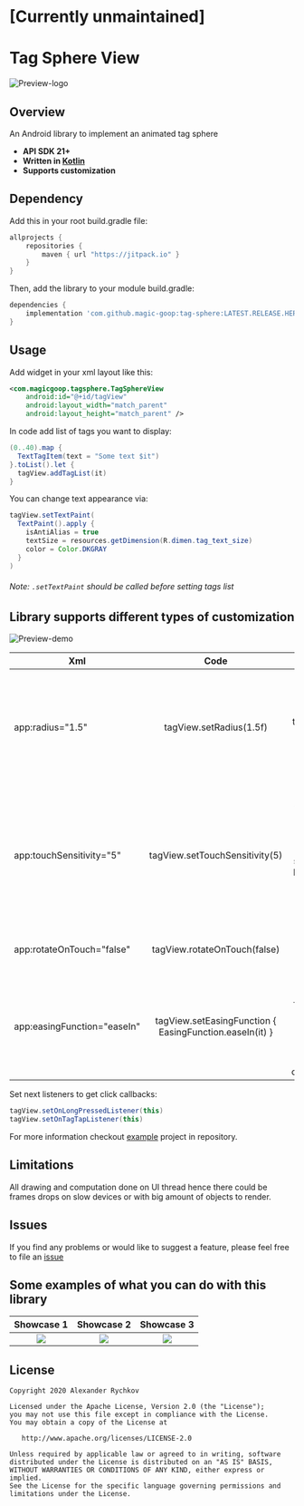 # [Currently unmaintained]

# Tag Sphere View

![Preview-logo](https://raw.githubusercontent.com/magic-goop/tag-sphere/master/art/logo.gif)

## Overview  

An Android library to implement an animated tag sphere

- **API SDK 21+**
- **Written in [Kotlin](https://kotlinlang.org)**
- **Supports customization**


## Dependency  

Add this in your root build.gradle file:
```groovy
allprojects {
	repositories {
        maven { url "https://jitpack.io" }
    }
}
```
Then, add the library to your module build.gradle:

```groovy
dependencies {
    implementation 'com.github.magic-goop:tag-sphere:LATEST.RELEASE.HERE'
}
```

## Usage  

Add widget in your xml layout like this:
```xml
<com.magicgoop.tagsphere.TagSphereView
    android:id="@+id/tagView"    
    android:layout_width="match_parent"
    android:layout_height="match_parent" />
```

In code add list of tags you want to display:
```java
(0..40).map {
  TextTagItem(text = "Some text $it")
}.toList().let {
  tagView.addTagList(it)
}
```

You can change text appearance via:
```java
tagView.setTextPaint(
  TextPaint().apply {
    isAntiAlias = true
    textSize = resources.getDimension(R.dimen.tag_text_size)
    color = Color.DKGRAY
  }
)
```
###### Note: ```.setTextPaint``` should be called before setting tags list

## Library supports different types of customization   

![Preview-demo](https://raw.githubusercontent.com/magic-goop/tag-sphere/master/art/demo.gif)  

| Xml                         | Code                                                    | Notes                                                                                              |
| --------------------------- |:-------------------------------------------------------:| --------------------------------------------------------------------------------------------------:|
| app:radius="1.5"            | tagView.setRadius(1.5f)                                 | Radius of sphere. Bigger value is then lesser radius will be. Value limited from 1f to 10f         |
| app:touchSensitivity="5"    | tagView.setTouchSensitivity(5)                          | Touch sensitivity. Bigger value is then slower sphere will be rotated. Value limited from 1 to 100 |
| app:rotateOnTouch="false"   | tagView.rotateOnTouch(false)                            |  Allow rotate sphere on touch                                                                      |
| app:easingFunction="easeIn" | tagView.setEasingFunction { EasingFunction.easeIn(it) } | Specifies easing function to control how tags are drawn in relation of z coordinate.               |


Set next listeners to get click callbacks:  
```java
tagView.setOnLongPressedListener(this)
tagView.setOnTagTapListener(this)
```

For more information checkout [example](https://github.com/magic-goop/tag-sphere/tree/master/example) project in repository.

## Limitations

All drawing and computation done on UI thread hence there could be frames drops on slow devices or with big amount of objects to render.


## Issues
If you find any problems or would like to suggest a feature, please feel free to file an [issue](https://github.com/magic-goop/tag-sphere/issues)

## Some examples of what you can do with this library  

Showcase 1                 |  Showcase 2              |  Showcase 3              |
:-------------------------:|:------------------------:|:------------------------:|
![](https://raw.githubusercontent.com/magic-goop/tag-sphere/master/art/showcase1.gif)    | ![](https://raw.githubusercontent.com/magic-goop/tag-sphere/master/art/showcase2.gif)  | ![](https://raw.githubusercontent.com/magic-goop/tag-sphere/master/art/showcase3.gif)  |

## License

    Copyright 2020 Alexander Rychkov

    Licensed under the Apache License, Version 2.0 (the "License");
    you may not use this file except in compliance with the License.
    You may obtain a copy of the License at

       http://www.apache.org/licenses/LICENSE-2.0

    Unless required by applicable law or agreed to in writing, software
    distributed under the License is distributed on an "AS IS" BASIS,
    WITHOUT WARRANTIES OR CONDITIONS OF ANY KIND, either express or implied.
    See the License for the specific language governing permissions and
    limitations under the License.  
